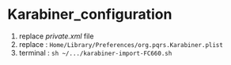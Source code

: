 # Karabiner_configuration



1. replace *private.xml* file
2. replace : `Home/Library/Preferences/org.pqrs.Karabiner.plist`
3. terminal :  `sh ~/.../karabiner-import-FC660.sh`

